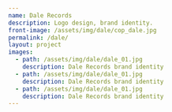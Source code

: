 ```yaml
---
name: Dale Records
description: Logo design, brand identity.
front-image: /assets/img/dale/cop_dale.jpg
permalink: /dale/
layout: project
images:
  - path: /assets/img/dale/dale_01.jpg
    description: Dale Records brand identity
  - path: /assets/img/dale/dale_01.jpg
    description: Dale Records brand identity
  - path: /assets/img/dale/dale_01.jpg
    description: Dale Records brand identity
---
```

